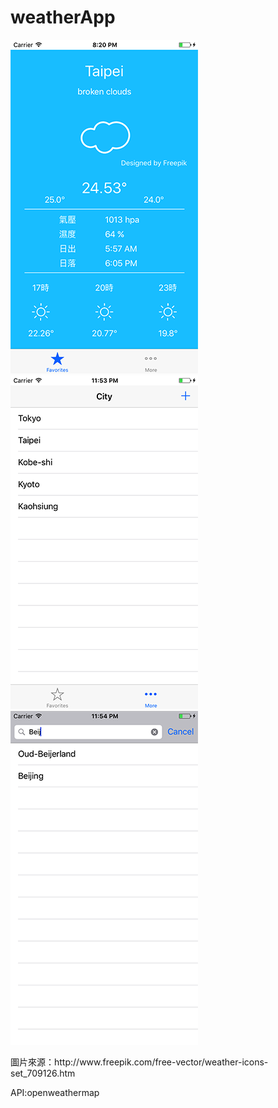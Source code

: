 # weatherApp
![image](https://github.com/toylin51/weatherApp/blob/master/screen%20shot/01.png)
![image](https://github.com/toylin51/weatherApp/blob/master/screen%20shot/02.png)
![image](https://github.com/toylin51/weatherApp/blob/master/screen%20shot/03.png)
<p>
圖片來源：http://www.freepik.com/free-vector/weather-icons-set_709126.htm
<p>
API:openweathermap
